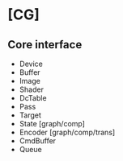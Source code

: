 [CG]
====


Core interface
----------
- Device
- Buffer
- Image
- Shader
- DcTable
- Pass
- Target
- State [graph/comp]
- Encoder [graph/comp/trans]
- CmdBuffer
- Queue
